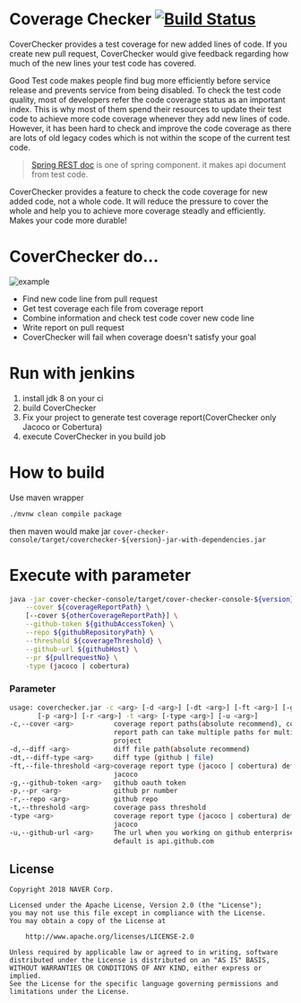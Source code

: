 # Coverage Checker [![Build Status](https://travis-ci.org/naver/cover-checker.svg?branch=master)](https://travis-ci.org/naver/cover-checker)

CoverChecker provides a test coverage for new added lines of code.
If you create new pull request, CoverChecker would give feedback regarding how much of the new lines your test code has covered.

Good Test code makes people find bug more efficiently before service release and prevents service from being disabled.
To check the test code quality, most of developers refer the code coverage status as an important index.
This is why most of them spend their resources to update their test code to achieve more code coverage whenever they add new lines of code.
However, it has been hard to check and improve the code coverage as there are lots of old legacy codes which is not within the scope of the current test code.

> [Spring REST doc](https://spring.io/projects/spring-restdocs) is one of spring component. it makes api document from test code.

CoverChecker provides a feature to check the code coverage for new added code, not a whole code.
It will reduce the pressure to cover the whole and help you to achieve more coverage steadly and efficiently.
Makes your code more durable!

# CoverChecker do...

![example](doc/example.png)

- Find new code line from pull request
- Get test coverage each file from coverage report
- Combine information and check test code cover new code line
- Write report on pull request
- CoverChecker will fail when coverage doesn't satisfy your goal

# Run with jenkins

1. install jdk 8 on your ci
2. build CoverChecker
3.  Fix your project to generate test coverage report(CoverChecker only Jacoco or Cobertura)
4. execute CoverChecker in you build job

# How to build

Use maven wrapper

```sh
./mvnw clean compile package
```

then maven would make jar `cover-checker-console/target/coverchecker-${version}-jar-with-dependencies.jar`

# Execute with parameter

```sh
java -jar cover-checker-console/target/cover-checker-console-${version}-jar-with-dependencies.jar \
    --cover ${coverageReportPath} \
    [--cover ${otherCoverageReportPath}] \
    --github-token ${githubAccessToken} \
    --repo ${githubRepositoryPath} \
    --threshold ${coverageThreshold} \
    --github-url ${githubHost} \
    --pr ${pullrequestNo} \
    -type (jacoco | cobertura)
```

### Parameter

```sh
usage: coverchecker.jar -c <arg> [-d <arg>] [-dt <arg>] [-ft <arg>] [-g <arg>]
       [-p <arg>] [-r <arg>] -t <arg> [-type <arg>] [-u <arg>]
-c,--cover <arg>          coverage report paths(absolute recommend), coverage
                          report path can take multiple paths for multi-module
                          project
-d,--diff <arg>           diff file path(absolute recommend)
-dt,--diff-type <arg>     diff type (github | file)
-ft,--file-threshold <arg>coverage report type (jacoco | cobertura) default is
                          jacoco
-g,--github-token <arg>   github oauth token
-p,--pr <arg>             github pr number
-r,--repo <arg>           github repo
-t,--threshold <arg>      coverage pass threshold
-type <arg>               coverage report type (jacoco | cobertura) default is
                          jacoco
-u,--github-url <arg>     The url when you working on github enterprise url.
                          default is api.github.com
```

## License

```
Copyright 2018 NAVER Corp.

Licensed under the Apache License, Version 2.0 (the "License");
you may not use this file except in compliance with the License.
You may obtain a copy of the License at

    http://www.apache.org/licenses/LICENSE-2.0

Unless required by applicable law or agreed to in writing, software
distributed under the License is distributed on an "AS IS" BASIS,
WITHOUT WARRANTIES OR CONDITIONS OF ANY KIND, either express or implied.
See the License for the specific language governing permissions and
limitations under the License.
```
